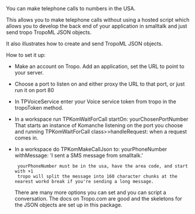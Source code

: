 You can make telephone calls to numbers in the USA. 


This allows you to make telephone calls without using a hosted script which allows you to develop the back end of your application in smalltalk and just send tropo TropoML JSON objects.  


It also illustrates how to create and send TropoML JSON objects.  

How to set it up:


- Make an account on Tropo.  Add an application, set the URL to point to your server.  

-  Choose a port to listen on and either proxy the URL to that port, or just run it on port 80

- In TPVoiceService enter your Voice service token from tropo in the tropoToken method.

-  In a workspace run TPKomWaitForCall startOn: yourChosenPortNumber
	That starts an instance of Komanche listening on the port you choose and running TPKomWaitForCall class>>handleRequest: 
	when a request comes in.  


-  In a workspace do
		TPKomMakeCallJson  to: yourPhoneNumber withMessage: 'I sent a SMS message from smalltalk.'
		
		yourPhoneNumber must be in the usa, have the area code, and start with +1
		tropo will split the message into 160 character chunks at the nearest workd break if you're sending a long message.
		
	There are many more options you can set and you can script a conversation.  The docs on Tropo.com are good and the skeletons for the JSON objects are set up in this package.